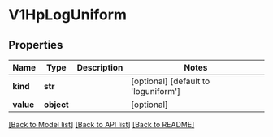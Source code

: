 # V1HpLogUniform


## Properties
Name | Type | Description | Notes
------------ | ------------- | ------------- | -------------
**kind** | **str** |  | [optional] [default to 'loguniform']
**value** | **object** |  | [optional] 

[[Back to Model list]](../README.md#documentation-for-models) [[Back to API list]](../README.md#documentation-for-api-endpoints) [[Back to README]](../README.md)


